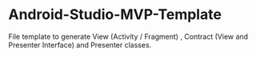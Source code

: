 # Android-Studio-MVP-Template
File template to generate View (Activity / Fragment) , Contract (View and Presenter Interface) and Presenter classes.
